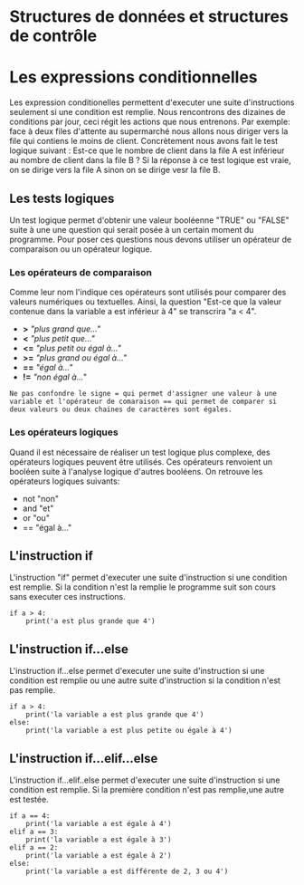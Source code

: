 Structures de données et structures de contrôle
===============================================

# Les expressions conditionnelles
Les expression conditionelles permettent d'executer une suite d'instructions seulement si une condition est remplie. Nous rencontrons des dizaines de conditions par jour, ceci régit les actions que nous entrenons. Par exemple: face à deux files d'attente au supermarché nous allons nous diriger vers la file qui contiens le moins de client. Concrètement nous avons fait le test logique suivant : Est-ce que le nombre de client dans la file A est inférieur au nombre de client dans la file B ? Si la réponse à ce test logique est vraie, on se dirige vers la file A sinon on se dirige vesr la file B.

## Les tests logiques
 Un test logique permet d'obtenir une valeur booléenne "TRUE" ou "FALSE" suite à une une question qui serait posée à un certain moment du programme. Pour poser ces questions nous devons utiliser un opérateur de comparaison ou un opérateur logique.
 ### Les opérateurs de comparaison
 Comme leur nom l'indique ces opérateurs sont utilisés pour comparer des valeurs numériques ou textuelles. Ainsi, la question "Est-ce que la valeur contenue dans la variable a est inférieur à 4" se transcrira "a < 4".
 * **\>** *"plus grand que..."*
 * **<** *"plus petit que..."*
 * **<=** *"plus petit ou égal à..."*
 * **>=** *"plus grand ou égal à..."*
 * **==** *"égal à..."*
 * **!=** *"non égal à..."*

```{admonition} Note
Ne pas confondre le signe = qui permet d'assigner une valeur à une variable et l'opérateur de comaraison == qui permet de comparer si deux valeurs ou deux chaines de caractères sont égales.
```
### Les opérateurs logiques
Quand il est nécessaire de réaliser un test logique plus complexe, des opérateurs logiques peuvent être utilisés. Ces opérateurs renvoient un booléen suite à l'analyse logique d'autres booléens. On retrouve les opérateurs logiques suivants:
* not "non"
* and "et"
* or "ou"
* == "égal à..."

## L'instruction if
L'instruction "if" permet d'executer une suite d'instruction si une condition est remplie. Si la condition n'est la remplie le programme suit son cours sans executer ces instructions.

```{code-block} python
if a > 4:
    print('a est plus grande que 4')
```

## L'instruction if...else
L'instruction if...else permet d'executer une suite d'instruction si une condition est remplie ou une autre suite d'instruction si la condition n'est pas remplie. 
```{code-block} python
if a > 4:
    print('la variable a est plus grande que 4')
else:
    print('la variable a est plus petite ou égale à 4')
```

## L'instruction if...elif...else
L'instruction if...elif..else permet d'executer une suite d'instruction si une condition est remplie. Si la première condition n'est pas remplie,une autre est testée.

```{code-block} python
if a == 4:
    print('la variable a est égale à 4')
elif a == 3:
    print('la variable a est égale à 3')
elif a == 2:
    print('la variable a est égale à 2')
else:
    print('la variable a est différente de 2, 3 ou 4')
```
